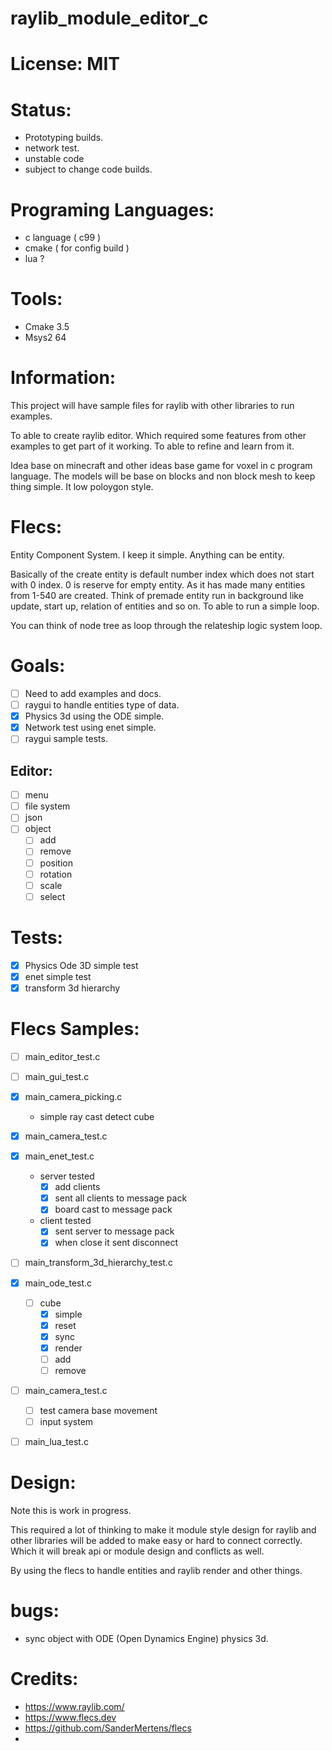 # raylib_module_editor_c

# License: MIT

# Status:
- Prototyping builds.
- network test.
- unstable code
- subject to change code builds.

# Programing Languages:
- c language ( c99 )
- cmake ( for config build )
- lua ?

# Tools:
- Cmake 3.5
- Msys2 64

# Information:
  This project will have sample files for raylib with other libraries to run examples.

  To able to create raylib editor. Which required some features from other examples to get part of it working. To able to refine and learn from it.
  
  Idea base on minecraft and other ideas base game for voxel in c program language. The models will be base on blocks and non block mesh to keep thing simple. It low poloygon style.

# Flecs:
  Entity Component System. I keep it simple. Anything can be entity.

  Basically of the create entity is default number index which does not start with 0 index. 0 is reserve for empty entity. As it has made many entities from 1-540 are created. Think of premade entity run in background like update, start up, relation of entities and so on. To able to run a simple loop.

  You can think of node tree as loop through the relateship logic system loop.


# Goals:
- [ ] Need to add examples and docs.
- [ ] raygui to handle entities type of data.
- [x] Physics 3d using the ODE simple.
- [x] Network test using enet simple.
- [ ] raygui sample tests.

## Editor:
- [ ] menu
- [ ] file system
- [ ] json
- [ ] object
  - [ ] add
  - [ ] remove
  - [ ] position
  - [ ] rotation
  - [ ] scale
  - [ ] select

# Tests:
- [x] Physics Ode 3D simple test
- [x] enet simple test
- [x] transform 3d hierarchy

# Flecs Samples:
- [ ] main_editor_test.c
- [ ] main_gui_test.c

- [x] main_camera_picking.c
  - simple ray cast detect cube
- [x] main_camera_test.c
- [x] main_enet_test.c
  - server tested
    - [x] add clients
    - [x] sent all clients to message pack
    - [x] board cast to message pack
  - client tested
    - [x] sent server to message pack
    - [x] when close it sent disconnect
- [ ] main_transform_3d_hierarchy_test.c
- [x] main_ode_test.c
    - [ ] cube
        - [x] simple 
        - [x] reset
        - [x] sync 
        - [x] render
        - [ ] add 
        - [ ] remove 
- [ ] main_camera_test.c
    - [ ] test camera base movement
    - [ ] input system
- [ ] main_lua_test.c


# Design:
  Note this is work in progress.

  This required a lot of thinking to make it module style design for raylib and other libraries will be added to make easy or hard to connect correctly. Which it will break api or module design and conflicts as well.

  By using the flecs to handle entities and raylib render and other things.

# bugs:
- sync object with ODE (Open Dynamics Engine) physics 3d.

# Credits:
- https://www.raylib.com/
- https://www.flecs.dev
- https://github.com/SanderMertens/flecs
- 